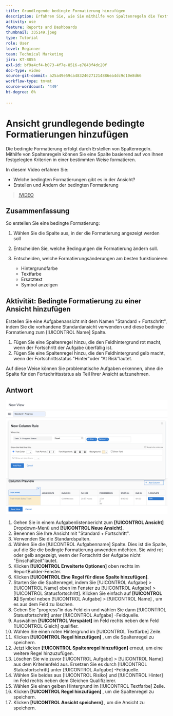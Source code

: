 ```yaml
---
title: Grundlegende bedingte Formatierung hinzufügen
description: Erfahren Sie, wie Sie mithilfe von Spaltenregeln die Textfarbe, Formatierung und Hintergrundfarben in einem Bericht oder einer Ansicht basierend auf von Ihnen festgelegten Kriterien ändern können.
activity: use
feature: Reports and Dashboards
thumbnail: 335149.jpeg
type: Tutorial
role: User
level: Beginner
team: Technical Marketing
jira: KT-8855
exl-id: bf9a4cf4-b073-4f7e-8516-e7843f4dc20f
doc-type: video
source-git-commit: a25a49e59ca483246271214886ea4dc9c10e8d66
workflow-type: tm+mt
source-wordcount: '449'
ht-degree: 0%

---
```


# Ansicht grundlegende bedingte Formatierungen hinzufügen

Die bedingte Formatierung erfolgt durch Erstellen von Spaltenregeln. Mithilfe von Spaltenregeln können Sie eine Spalte basierend auf von Ihnen festgelegten Kriterien in einer bestimmten Weise formatieren.

In diesem Video erfahren Sie:

* Welche bedingten Formatierungen gibt es in der Ansicht?
* Erstellen und Ändern der bedingten Formatierung

>[!VIDEO](https://video.tv.adobe.com/v/335149/?quality=12&learn=on)

## Zusammenfassung

So erstellen Sie eine bedingte Formatierung:

1. Wählen Sie die Spalte aus, in der die Formatierung angezeigt werden soll
1. Entscheiden Sie, welche Bedingungen die Formatierung ändern soll.
1. Entscheiden, welche Formatierungsänderungen am besten funktionieren

   * Hintergrundfarbe
   * Textfarbe
   * Ersatztext
   * Symbol anzeigen

## Aktivität: Bedingte Formatierung zu einer Ansicht hinzufügen

Erstellen Sie eine Aufgabenansicht mit dem Namen &quot;Standard + Fortschritt&quot;, indem Sie die vorhandene Standardansicht verwenden und diese bedingte Formatierung zum [!UICONTROL Name] Spalte.

1. Fügen Sie eine Spaltenregel hinzu, die den Feldhintergrund rot macht, wenn der Fortschritt der Aufgabe überfällig ist.
1. Fügen Sie eine Spaltenregel hinzu, die den Feldhintergrund gelb macht, wenn der Fortschrittsstatus &quot;Hinter&quot;oder &quot;At Risk&quot;lautet.

Auf diese Weise können Sie problematische Aufgaben erkennen, ohne die Spalte für den Fortschrittsstatus als Teil Ihrer Ansicht aufzunehmen.

## Antwort

![Ein Bild des Bildschirms zum Erstellen einer neuen Spaltenregel](assets/conditional-formatting-exercise.png)

1. Gehen Sie in einem Aufgabenlistenbericht zum **[!UICONTROL Ansicht]** Dropdown-Menü und **[!UICONTROL Neue Ansicht]**.
1. Benennen Sie Ihre Ansicht mit &quot;Standard + Fortschritt&quot;.
1. Verwenden Sie die Standardspalten.
1. Wählen Sie die [!UICONTROL Aufgabenname] Spalte. Dies ist die Spalte, auf die Sie die bedingte Formatierung anwenden möchten. Sie wird rot oder gelb angezeigt, wenn der Fortschritt der Aufgabe nicht &quot;Einschaltzeit&quot;lautet.
1. Klicken **[!UICONTROL Erweiterte Optionen]** oben rechts im ReportBuilder-Fenster.
1. Klicken **[!UICONTROL Eine Regel für diese Spalte hinzufügen]**.
1. Starten Sie die Spaltenregel, indem Sie [!UICONTROL Aufgabe] > [!UICONTROL Name] oben im Fenster zu [!UICONTROL Aufgabe] > [!UICONTROL Statusfortschritt]. Klicken Sie einfach auf **[!UICONTROL X]** Symbol neben [!UICONTROL Aufgabe] > [!UICONTROL Name] , um es aus dem Feld zu löschen.
1. Geben Sie &quot;progress&quot;in das Feld ein und wählen Sie dann [!UICONTROL Statusfortschritt] unter [!UICONTROL Aufgabe] -Feldquelle.
1. Auswählen **[!UICONTROL Verspätet]** im Feld rechts neben dem Feld [!UICONTROL Gleich] qualifier.
1. Wählen Sie einen roten Hintergrund im [!UICONTROL Textfarbe] Zeile.
1. Klicken **[!UICONTROL Regel hinzufügen]** , um die Spaltenregel zu speichern.
1. Jetzt klicken **[!UICONTROL Spaltenregel hinzufügen]** erneut, um eine weitere Regel hinzuzufügen.
1. Löschen Sie wie zuvor [!UICONTROL Aufgabe] > [!UICONTROL Name] aus dem Kriterienfeld aus. Ersetzen Sie es durch [!UICONTROL Statusfortschritt] unter [!UICONTROL Aufgabe] -Feldquelle.
1. Wählen Sie beides aus [!UICONTROL Risiko] und [!UICONTROL Hinter] im Feld rechts neben dem Gleichen Qualifizierer.
1. Wählen Sie einen gelben Hintergrund im [!UICONTROL Textfarbe] Zeile.
1. Klicken **[!UICONTROL Regel hinzufügen]** , um die Spaltenregel zu speichern.
1. Klicken **[!UICONTROL Ansicht speichern]** , um die Ansicht zu speichern.
